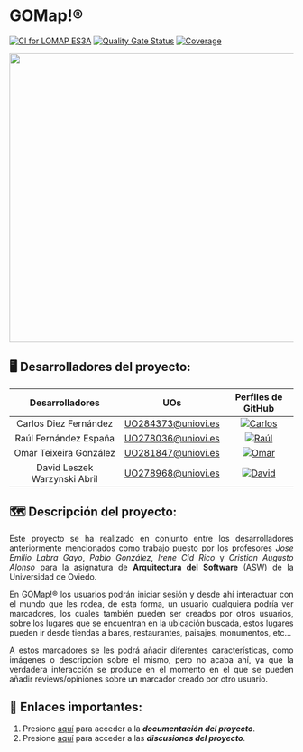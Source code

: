 # GOMap!®

[![CI for LOMAP ES3A](https://github.com/Arquisoft/lomap_es3a/actions/workflows/lomap_es3a.yml/badge.svg)](https://github.com/Arquisoft/lomap_es3a/actions/workflows/lomap_es3a.yml)
[![Quality Gate Status](https://sonarcloud.io/api/project_badges/measure?project=Arquisoft_lomap_es3a&metric=alert_status)](https://sonarcloud.io/summary/new_code?id=Arquisoft_lomap_es3a)
[![Coverage](https://sonarcloud.io/api/project_badges/measure?project=Arquisoft_lomap_es3a&metric=coverage)](https://sonarcloud.io/summary/new_code?id=Arquisoft_lomap_es3a)

<img src="https://user-images.githubusercontent.com/91057639/218590043-d4243147-e5c0-4f7b-8fed-12ed8d290490.png" width="1024" height="512">

## 🖥️ Desarrolladores del proyecto:

|       Desarrolladores        |        UOs         |                                                       Perfiles de GitHub                                                       |
|:----------------------------:|:------------------:|:------------------------------------------------------------------------------------------------------------------------------:|
|    Carlos Diez Fernández     | UO284373@uniovi.es |  <a href="https://github.com/uo284373"><img alt="Carlos" src="https://img.shields.io/badge/UO284373-Carlos Diez-success"></a>  |
|    Raúl Fernández España     | UO278036@uniovi.es |   <a href="https://github.com/UO278036"><img alt="Raúl" src="https://img.shields.io/badge/UO278036-Raúl Fernández-blue"></a>   |
|    Omar Teixeira González    | UO281847@uniovi.es |    <a href="https://github.com/Omitg24"><img alt="Omar" src="https://img.shields.io/badge/UO281847-Omar Teixeira-red"></a>     |
| David Leszek Warzynski Abril | UO278968@uniovi.es | <a href="https://github.com/UO278968"><img alt="David" src="https://img.shields.io/badge/UO278968-David Warzynski-purple"></a> |

## 🗺️ Descripción del proyecto:

<p align="justify">
Este proyecto se ha realizado en conjunto entre los desarrolladores anteriormente mencionados como trabajo puesto por los profesores <em>Jose Emilio Labra Gayo</em>, <em>Pablo González</em>, <em>Irene Cid Rico</em> y <em>Cristian Augusto Alonso</em> para la asignatura de <strong>Arquitectura del Software</strong> (ASW) de la Universidad de Oviedo. 
</p>
<p align="justify">
En GOMap!® los usuarios podrán iniciar sesión y desde ahí interactuar con el mundo que les rodea, de esta forma, un usuario cualquiera podría ver marcadores, los cuales también pueden ser creados por otros usuarios, sobre los lugares que se encuentran en la ubicación buscada, estos lugares pueden ir desde tiendas a bares, restaurantes, paisajes, monumentos, etc...
</p>
<p align="justify">
A estos marcadores se les podrá añadir diferentes características, como imágenes o descripción sobre el mismo, pero no acaba ahí, ya que la verdadera interacción se produce en el momento en el que se pueden añadir reviews/opiniones sobre un marcador creado por otro usuario.
</p>

## 🔗 Enlaces importantes:

<ol>
   <li>Presione <a href="https://arquisoft.github.io/lomap_es3a/">aquí</a> para acceder a la <strong><em>documentación del proyecto</em></strong>.</li>   
   <li>Presione <a href="https://github.com/Arquisoft/lomap_es3a/discussions">aquí</a> para acceder a las <strong><em>discusiones del proyecto</em></strong>.</li>
</ol>
